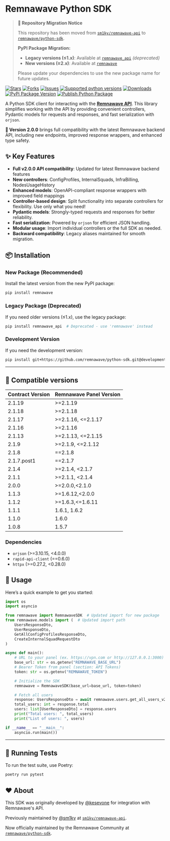 # Remnawave Python SDK

> **📢 Repository Migration Notice**
> 
> This repository has been moved from [`sm1ky/remnawave-api`](https://github.com/sm1ky/remnawave-api) to [`remnawave/python-sdk`](https://github.com/remnawave/python-sdk).
> 
> **PyPI Package Migration:**
> - **Legacy versions (≤1.x)**: Available at [`remnawave_api`](https://pypi.org/project/remnawave_api/) *(deprecated)*
> - **New versions (≥2.x)**: Available at [`remnawave`](https://pypi.org/project/remnawave/)
> 
> Please update your dependencies to use the new package name for future updates.

[![Stars](https://img.shields.io/github/stars/remnawave/python-sdk.svg?style=social)](https://github.com/remnawave/python-sdk/stargazers)
[![Forks](https://img.shields.io/github/forks/remnawave/python-sdk.svg?style=social)](https://github.com/remnawave/python-sdk/network/members)
[![Issues](https://img.shields.io/github/issues/remnawave/python-sdk.svg)](https://github.com/remnawave/python-sdk/issues)
[![Supported python versions](https://img.shields.io/pypi/pyversions/remnawave.svg)](https://pypi.python.org/pypi/remnawave)
[![Downloads](https://img.shields.io/pypi/dm/remnawave.svg)](https://pypi.python.org/pypi/remnawave)
[![PyPi Package Version](https://img.shields.io/pypi/v/remnawave)](https://pypi.python.org/pypi/remnawave)
[![Publish Python Package](https://github.com/remnawave/python-sdk/actions/workflows/upload.yml/badge.svg?branch=production)](https://github.com/remnawave/python-sdk/actions/workflows/upload.yml)

A Python SDK client for interacting with the **[Remnawave API](https://remna.st)**.
This library simplifies working with the API by providing convenient controllers, Pydantic models for requests and responses, and fast serialization with `orjson`. 

**🎉 Version 2.0.0** brings full compatibility with the latest Remnawave backend API, including new endpoints, improved response wrappers, and enhanced type safety.

## ✨ Key Features

- **Full v2.0.0 API compatibility**: Updated for latest Remnawave backend features
- **New controllers**: ConfigProfiles, InternalSquads, InfraBilling, NodesUsageHistory
- **Enhanced models**: OpenAPI-compliant response wrappers with improved field mappings
- **Controller-based design**: Split functionality into separate controllers for flexibility. Use only what you need!
- **Pydantic models**: Strongly-typed requests and responses for better reliability.
- **Fast serialization**: Powered by `orjson` for efficient JSON handling.
- **Modular usage**: Import individual controllers or the full SDK as needed.
- **Backward compatibility**: Legacy aliases maintained for smooth migration.

## 📦 Installation

### New Package (Recommended)
Install the latest version from the new PyPI package:

```bash
pip install remnawave
```

### Legacy Package (Deprecated)
If you need older versions (≤1.x), use the legacy package:

```bash
pip install remnawave_api  # Deprecated - use 'remnawave' instead
```

### Development Version
If you need the development version:

```bash
pip install git+https://github.com/remnawave/python-sdk.git@development
```

---

## 🫥 Compatible versions

| Contract Version | Remnawave Panel Version |
| ---------------- | ----------------------- |
| 2.1.19           | >=2.1.19                |
| 2.1.18           | >=2.1.18                |
| 2.1.17           | >=2.1.16, <=2.1.17      |
| 2.1.16           | >=2.1.16                |
| 2.1.13           | >=2.1.13, <=2.1.15      |
| 2.1.9            | >=2.1.9, <=2.1.12       |
| 2.1.8            | ==2.1.8                 |
| 2.1.7.post1      | ==2.1.7                 |
| 2.1.4            | >=2.1.4, <2.1.7         |
| 2.1.1            | >=2.1.1, <2.1.4         |
| 2.0.0            | >=2.0.0,<2.1.0          |
| 1.1.3            | >=1.6.12,<2.0.0         |
| 1.1.2            | >=1.6.3,<=1.6.11        |
| 1.1.1            | 1.6.1, 1.6.2            |
| 1.1.0            | 1.6.0                   |
| 1.0.8            | 1.5.7                   |

### Dependencies
- `orjson` (>=3.10.15, <4.0.0)
- `rapid-api-client` (==0.6.0)
- `httpx` (>=0.27.2, <0.28.0)

## 🚀 Usage

Here’s a quick example to get you started:

```python
import os
import asyncio

from remnawave import RemnawaveSDK  # Updated import for new package
from remnawave.models import (  # Updated import path
    UsersResponseDto, 
    UserResponseDto,
    GetAllConfigProfilesResponseDto,
    CreateInternalSquadRequestDto
)

async def main():
    # URL to your panel (ex. https://vpn.com or http://127.0.0.1:3000)
    base_url: str = os.getenv("REMNAWAVE_BASE_URL")
    # Bearer Token from panel (section: API Tokens) 
    token: str = os.getenv("REMNAWAVE_TOKEN")

    # Initialize the SDK
    remnawave = RemnawaveSDK(base_url=base_url, token=token)

    # Fetch all users
    response: UsersResponseDto = await remnawave.users.get_all_users_v2()
    total_users: int = response.total
    users: list[UserResponseDto] = response.users
    print("Total users: ", total_users)
    print("List of users: ", users)

if __name__ == "__main__":
    asyncio.run(main())
```

---

## 🧪 Running Tests

To run the test suite, use Poetry:

```bash
poetry run pytest
```

## ❤️ About

This SDK was originally developed by [@kesevone](https://github.com/kesevone) for integration with Remnawave's API.

Previously maintained by [@sm1ky](https://github.com/sm1ky) at [`sm1ky/remnawave-api`](https://github.com/sm1ky/remnawave-api).

Now officially maintained by the Remnawave Community at [`remnawave/python-sdk`](https://github.com/remnawave/python-sdk).